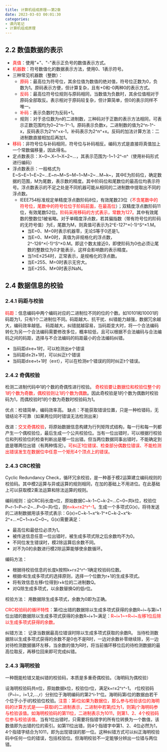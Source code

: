 ```yaml
---
title: 计算机组成原理——第2章
date: 2023-03-03 00:01:30
categories:
- 课内笔记
- 计算机组成原理
---
```

## 2.2 数值数据的表示

- <font color=red>真值</font>：使用"+"、"-"表示正负号的数值表示方式。
- <font color=red>机器数</font>：符号数值化的数据表示方法，使用0、1表示符号。
- 三种常见机器数（整数）：
	- <font color=red>原码</font>：最高位为符号位，其余位值为数值的绝对值，符号位正数为0，负数为1。原码表示方便，但计算复杂，且有+0和-0两种0的表示方式。
	- <font color=red>反码</font>：最高位符号位规则与原码相同，当数值为负数时，其余位值相对于原码全部取反。表示相对于原码较复杂，但计算简单，但0的表示同样不唯一。
	- <font color=red>补码</font>：表示负数时为反码+1。
	- 规则：对于总位数为n的二进制数，三种码对于正数的表示方法相同，可表示正数范围均为0\~2^n-1^-1。原码表示负数x，二进制数的值为2^n-1^-x，反码表示为2^n^+x-1，补码表示为2^n^+x。反码的加法计算方法：二进制数直接相加后再加1。
- <font color=red>移码</font>：非符号位与补码相同，符号位与补码相反。编码方式是直接将真值加上一个常数偏移量，因此得名。
- 定点数表示：X~0~.X~1~X~2~...，其表示范围为-1\~1-2^-n^（使用补码形式进行编码）
- 浮点数表示：一般格式为E~S~E~1~E~2~...E~n~M~S~M~1~M~2~...M~k~，其中E为阶码位，确定数据的范围，M为尾数，表示数的精度。其中阶码位和尾数位的最高位均表示符号。浮点数表示的不足之处是不同机器可能从相同的二进制数中提取出不同的浮点数。
	- IEEE754标准规定单精度浮点数阶码8位，有效尾数23位（<font color=red>不含尾数中的符号位，尾数中的符号位位于阶码前面，在最高位</font>）；双精度浮点数阶码11位，有效尾数52位。<font color=red>阶码采用移码的方式表示，常数为127。</font>其中有效尾数的整数位1被省略。对于单精度浮点数，若其偏指数（带有符号位的阶码的无符号值）为E，尾数为M，则真值可表示为2^E-127^×(-1)^S^×1.M。
		- 当E=0、M=0时表示机器零，无论S等于0还是1。
		- 当E=0、M≠0时，真值为非规格化的浮点数，2^-126^×(-1)^S^×0.M。即这个数太接近0，即使阶码为0也必须让尾数的整数位为0才能表示，这样会影响数的表示精度。
		- 当1≤E≤254时，正常表示，是规格化的浮点数。
		- 当E=255、M=0时表示无穷大。
		- 当E=255、M≠0时表示NaN。

## 2.4 数据信息的校验
### 2.4.1 码距与校验
<font color=red>码距</font>：信息编码中两个编码对应的二进制位不同的位的个数。如10101和10001的码距为1，只有1个二进制位不同。码距越大、抗干扰、纠错能力越强，数据冗余越大，编码效率越低。
码距越大，纠错就越容易，当码距变大时，将一个合法编码转化为另一个合法编码需要修改多位，概率较低，且可以根据不合法编码与合法编码之间的码距，选择与不合法编码的码距最小的合法编码纠错。

- 当码距d≥e+1时，可以检测出e个错误
- 当码距d≥2t+1时，可以纠正t个错误
- 当码距d≥e+t+1时（e≥t），可以在检测e个错误的同时纠正t个错误。

### 2.4.2 奇偶校验
检测二进制代码中1的个数的奇偶性进行校验。
<font color=red>奇校验要让数据位和校验位整个的1的个数为奇数，偶校验则让1的个数为偶数</font>。因此奇校验是1的个数为偶数时校验码为1，而偶校验时1的个数为奇数时校验码为1。

优点：检错简单，编码效率高。
缺点：不能获取错误位置，只是一种检错码，无错结论不可靠（如果两位同时错误无法检测出来）

改进：<font color=red>交叉奇偶校验</font>，将原始数据信息构建为行列矩阵式结构，每一行和每一列都产生一个偶校验位，最后生成一个公共校验位。当有一位出错时，可以根据行校验位和列校验位的检查判断出是哪一位出错。但当两位数据同事出错时，不能确定到底是哪两位出错（有两种情况）。<font color=red>可纠正1位错误、检查部分偶数位错误、不能检测出错误发生在数据位中任意一个矩形4个顶点上的错误。</font>

### 2.4.3 CRC校验
Cyclic Redundancy Check，循环冗余校验，是一种基于模2运算建立编码规则的校验码。其中模2运算与异或运算的规则相同，在加的基础上不用进位。在此基础上可以获取模2乘法运算和除法运算的规则。

编码规则：设CRC码长度n位，原始数据C~k-1~C~k-2~...C~0~共k位，校验位P~r-1~P~r-2~...P~0~共r位，则<font color=red>n=k+r≤2^r^-1</font>。生成一个多项式G(x)，将待发送的二进制数据用该多项式表示：G(x)=C~k-1~x^k-1^+C~k-2~x^k-2^+...+C~1~x+C~0~。G(x)需要满足：
- 最高位和最低位必须为1。
- 被传送信息任意一位出错时，被生成多项式除之后余数均不为0。
- 不同位发生错误时，模2除运算后余数不同。
- 对不为0的余数进行模2除运算能够使余数循环。

编码方法：
- 根据待校验信息的长度k按照k+r≤2^r^-1确定校验码位数。
- 根据r和生成多项式的选择原则，选择一个位数为r+1的生成多项式。
- 将有效信息左移r位得到r+k位的二进制数Q。
- 对Q除生成多项式，以余数替换Q的低r位。

校验方法：
用数据除生成多项式，余数为0即为正确。

<font color=red>CRC校验码的循环特性</font>：第i位出错的数据除以生成多项式获得的余数R~i~与第i+1位出错的数据除以生成多项式获得的余数R~i+1~满足：<font color=red>R~i+1~=R~i~左移1位后除以生成多项式获得的余数。</font>

纠错方法：
记录当数据最高位错误时除以生成多项式获取的余数R。
当待检测数据除以生成多项式获得的余数不是0也不是R时，一边对余数补零继续除，另一边对待检测数据循环左移，当余数的值为R时，将当前循环移位后的待检测数据的最高位取反，再移位回来即可完成纠错。

### 2.4.3 海明校验
一种既能检错又能纠错的校验码，本质是多重奇偶校验。（海明码为偶校验）

设海明校验码共n位，原始数据k位，校验位r位，满足k+r≤2^r^-1。
r位校验码（P~i~，i=1,2,...,r）分别位于海明编码的第2^i-1^位。海明码第i位的数据由若干个位于小于i的校验位校验。<font color=red>注意：第i位如果为数据位，那么参与检验该位的海明码的计算方式是——获取i的二进制表示，二进制中若第j位为1，则第j个海明码参与检验该值。如海明校验码的第11位，二进制表示为1011，则第1、2、4个校验码位参与校验该值。</font>当有1位出错时，只需要将指错字的所有位转换为一个数值，该数值即为出错的位的索引。如第11位出错，则4个指错字中第1、2、4位必然为1，4个指错字结合为1011，即为出现错误的那一位。这种纠错方式可以纠正海明校验码中任何一位的错误，包括校验位。但海明校验不一定能够分辨出一位错与两位错。

